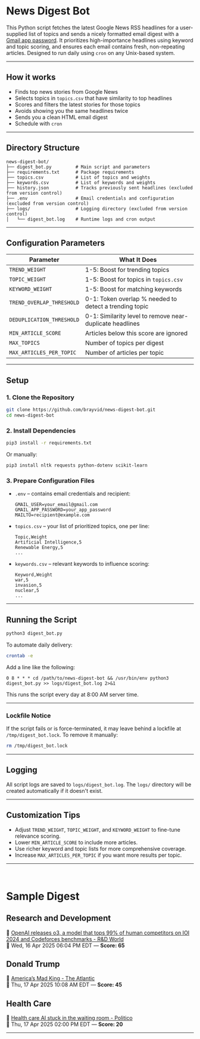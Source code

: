 # News Digest Bot

This Python script fetches the latest Google News RSS headlines for a user-supplied list of topics and sends a nicely formatted email digest with a [Gmail app password](https://support.google.com/mail/answer/185833?hl=en). It prioritizes high-importance headlines using keyword and topic scoring, and ensures each email contains fresh, non-repeating articles. Designed to run daily using `cron` on any Unix-based system.

---

## How it works

- Finds top news stories from Google News
- Selects topics in `topics.csv` that have similarity to top headlines
- Scores and filters the latest stories for those topics
- Avoids showing you the same headlines twice
- Sends you a clean HTML email digest
- Schedule with `cron`

---

## Directory Structure

```plaintext
news-digest-bot/
├── digest_bot.py         # Main script and parameters
├── requirements.txt      # Package requirements
├── topics.csv            # List of topics and weights
├── keywords.csv          # List of keywords and weights
├── history.json          # Tracks previously sent headlines (excluded from version control)
├── .env                  # Email credentials and configuration (excluded from version control)
├── logs/                 # Logging directory (excluded from version control)
│   └── digest_bot.log    # Runtime logs and cron output
```

---

## Configuration Parameters

| Parameter                  | What It Does |
|---------------------------|--------------|
| `TREND_WEIGHT`            | 1-5: Boost for trending topics |
| `TOPIC_WEIGHT`            | 1-5: Boost for topics in `topics.csv` |
| `KEYWORD_WEIGHT`          | 1-5: Boost for matching keywords |
| `TREND_OVERLAP_THRESHOLD` | 0-1: Token overlap % needed to detect a trending topic |
| `DEDUPLICATION_THRESHOLD` | 0-1: Similarity level to remove near-duplicate headlines |
| `MIN_ARTICLE_SCORE`       | Articles below this score are ignored |
| `MAX_TOPICS`              | Number of topics per digest |
| `MAX_ARTICLES_PER_TOPIC`  | Number of articles per topic |

---

## Setup

### 1. Clone the Repository

```bash
git clone https://github.com/brayvid/news-digest-bot.git
cd news-digest-bot
```

### 2. Install Dependencies

```bash
pip3 install -r requirements.txt
```

Or manually:

```bash
pip3 install nltk requests python-dotenv scikit-learn
```


### 3. Prepare Configuration Files

- `.env` – contains email credentials and recipient:

  ```env
  GMAIL_USER=your_email@gmail.com
  GMAIL_APP_PASSWORD=your_app_password
  MAILTO=recipient@example.com
  ```
  
- `topics.csv` – your list of prioritized topics, one per line:

  ```
  Topic,Weight
  Artificial Intelligence,5
  Renewable Energy,5
  ...
  ```
- `keywords.csv` – relevant keywords to influence scoring:

  ```
  Keyword,Weight
  war,5
  invasion,5
  nuclear,5
  ...
  ```

---

## Running the Script

```bash
python3 digest_bot.py
```

To automate daily delivery:

```bash
crontab -e
```

Add a line like the following:

```cron
0 8 * * * cd /path/to/news-digest-bot && /usr/bin/env python3 digest_bot.py >> logs/digest_bot.log 2>&1
```

This runs the script every day at 8:00 AM server time.

---

### Lockfile Notice

If the script fails or is force-terminated, it may leave behind a lockfile at `/tmp/digest_bot.lock`. To remove it manually:

```bash
rm /tmp/digest_bot.lock
```

---

## Logging

All script logs are saved to `logs/digest_bot.log`. The `logs/` directory will be created automatically if it doesn't exist.

---

## Customization Tips

- Adjust `TREND_WEIGHT`, `TOPIC_WEIGHT`, and `KEYWORD_WEIGHT` to fine-tune relevance scoring.
- Lower `MIN_ARTICLE_SCORE` to include more articles.
- Use richer keyword and topic lists for more comprehensive coverage.
- Increase `MAX_ARTICLES_PER_TOPIC` if you want more results per topic.

---
<br>

# Sample Digest

  <h2>Research and Development</h2>
  <p>📰 <a href="https://www.rdworldonline.com/openai-releases-o3-a-model-that-tops-99-of-human-competitors-on-ioi-2024-and-codeforces-benchmarks">OpenAI releases o3, a model that tops 99% of human competitors on IOI 2024 and Codeforces benchmarks - R&D World</a><br>
  📅 Wed, 16 Apr 2025 06:04 PM EDT — <strong>Score: 65</strong></p>

  <h2>Donald Trump</h2>
  <p>📰 <a href="https://www.theatlantic.com/ideas/archive/2025/04/donald-trump-authoritarian-actions/682486/">America’s Mad King - The Atlantic</a><br>
  📅 Thu, 17 Apr 2025 10:08 AM EDT — <strong>Score: 45</strong></p>

  <h2>Health Care</h2>
  <p>📰 <a href="https://www.politico.com/newsletters/future-pulse/2025/04/17/health-care-ai-stuck-in-the-waiting-room-00294471">Health care AI stuck in the waiting room - Politico</a><br>
  📅 Thu, 17 Apr 2025 02:00 PM EDT — <strong>Score: 20</strong></p>

  <hr>